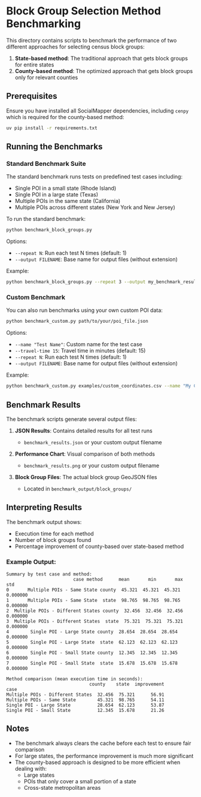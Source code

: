 # Block Group Selection Method Benchmarking

This directory contains scripts to benchmark the performance of two different approaches for selecting census block groups:

1. **State-based method**: The traditional approach that gets block groups for entire states
2. **County-based method**: The optimized approach that gets block groups only for relevant counties

## Prerequisites

Ensure you have installed all SocialMapper dependencies, including `cenpy` which is required for the county-based method:

```bash
uv pip install -r requirements.txt
```

## Running the Benchmarks

### Standard Benchmark Suite

The standard benchmark runs tests on predefined test cases including:
- Single POI in a small state (Rhode Island)
- Single POI in a large state (Texas)
- Multiple POIs in the same state (California)
- Multiple POIs across different states (New York and New Jersey)

To run the standard benchmark:

```bash
python benchmark_block_groups.py
```

Options:
- `--repeat N`: Run each test N times (default: 1)
- `--output FILENAME`: Base name for output files (without extension)

Example:

```bash
python benchmark_block_groups.py --repeat 3 --output my_benchmark_results
```

### Custom Benchmark

You can also run benchmarks using your own custom POI data:

```bash
python benchmark_custom.py path/to/your/poi_file.json
```

Options:
- `--name "Test Name"`: Custom name for the test case
- `--travel-time 15`: Travel time in minutes (default: 15)
- `--repeat N`: Run each test N times (default: 1)
- `--output FILENAME`: Base name for output files (without extension)

Example:

```bash
python benchmark_custom.py examples/custom_coordinates.csv --name "My Custom Test" --travel-time 20 --repeat 2
```

## Benchmark Results

The benchmark scripts generate several output files:

1. **JSON Results**: Contains detailed results for all test runs
   - `benchmark_results.json` or your custom output filename

2. **Performance Chart**: Visual comparison of both methods
   - `benchmark_results.png` or your custom output filename

3. **Block Group Files**: The actual block group GeoJSON files
   - Located in `benchmark_output/block_groups/`

## Interpreting Results

The benchmark output shows:
- Execution time for each method
- Number of block groups found
- Percentage improvement of county-based over state-based method

### Example Output:

```
Summary by test case and method:
                         case method      mean       min       max       std
0       Multiple POIs - Same State county  45.321  45.321  45.321  0.000000
1       Multiple POIs - Same State  state  98.765  98.765  98.765  0.000000
2  Multiple POIs - Different States county  32.456  32.456  32.456  0.000000
3  Multiple POIs - Different States  state  75.321  75.321  75.321  0.000000
4        Single POI - Large State county  28.654  28.654  28.654  0.000000
5        Single POI - Large State  state  62.123  62.123  62.123  0.000000
6        Single POI - Small State county  12.345  12.345  12.345  0.000000
7        Single POI - Small State  state  15.678  15.678  15.678  0.000000

Method comparison (mean execution time in seconds):
                               county    state  improvement
case                                                       
Multiple POIs - Different States  32.456  75.321      56.91
Multiple POIs - Same State        45.321  98.765      54.11
Single POI - Large State          28.654  62.123      53.87
Single POI - Small State          12.345  15.678      21.26
```

## Notes

- The benchmark always clears the cache before each test to ensure fair comparison
- For large states, the performance improvement is much more significant
- The county-based approach is designed to be more efficient when dealing with:
  - Large states
  - POIs that only cover a small portion of a state
  - Cross-state metropolitan areas 